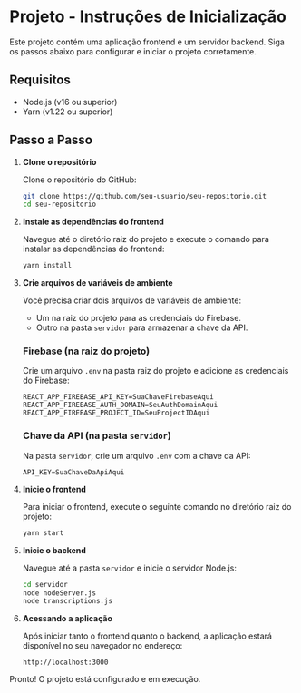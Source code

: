 
# Projeto - Instruções de Inicialização

Este projeto contém uma aplicação frontend e um servidor backend. Siga os passos abaixo para configurar e iniciar o projeto corretamente.

## Requisitos

- Node.js (v16 ou superior)
- Yarn (v1.22 ou superior)

## Passo a Passo

1. **Clone o repositório**

   Clone o repositório do GitHub:

   ```bash
   git clone https://github.com/seu-usuario/seu-repositorio.git
   cd seu-repositorio
   ```

2. **Instale as dependências do frontend**

   Navegue até o diretório raiz do projeto e execute o comando para instalar as dependências do frontend:

   ```bash
   yarn install
   ```

3. **Crie arquivos de variáveis de ambiente**

   Você precisa criar dois arquivos de variáveis de ambiente:

   - Um na raiz do projeto para as credenciais do Firebase.
   - Outro na pasta `servidor` para armazenar a chave da API.

   ### Firebase (na raiz do projeto)

   Crie um arquivo `.env` na pasta raiz do projeto e adicione as credenciais do Firebase:

   ```
   REACT_APP_FIREBASE_API_KEY=SuaChaveFirebaseAqui
   REACT_APP_FIREBASE_AUTH_DOMAIN=SeuAuthDomainAqui
   REACT_APP_FIREBASE_PROJECT_ID=SeuProjectIDAqui
   ```

   ### Chave da API (na pasta `servidor`)

   Na pasta `servidor`, crie um arquivo `.env` com a chave da API:

   ```
   API_KEY=SuaChaveDaApiAqui
   ```

4. **Inicie o frontend**

   Para iniciar o frontend, execute o seguinte comando no diretório raiz do projeto:

   ```bash
   yarn start
   ```

5. **Inicie o backend**

   Navegue até a pasta `servidor` e inicie o servidor Node.js:

   ```bash
   cd servidor
   node nodeServer.js
   node transcriptions.js
   ```

6. **Acessando a aplicação**

   Após iniciar tanto o frontend quanto o backend, a aplicação estará disponível no seu navegador no endereço:

   ```
   http://localhost:3000
   ```

Pronto! O projeto está configurado e em execução.
